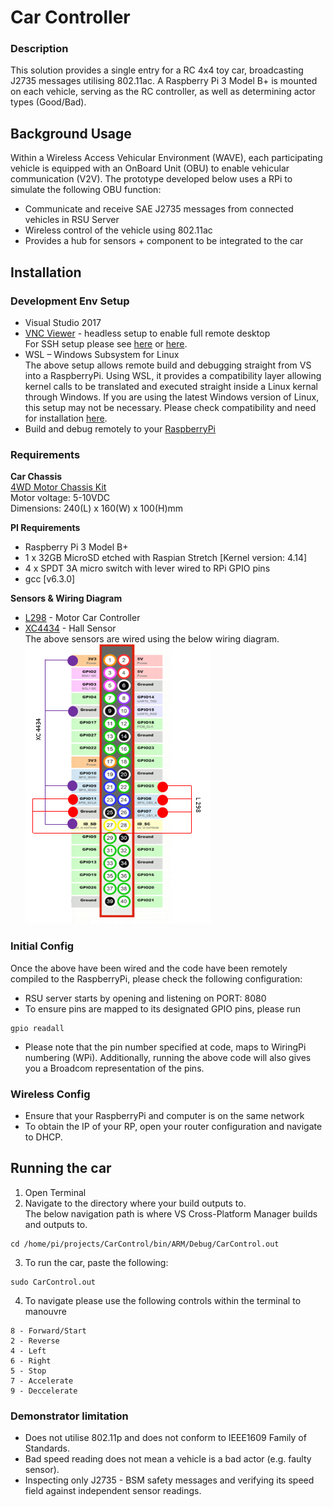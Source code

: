 # Car Controller

### Description
This solution provides a single entry for a RC 4x4 toy car, broadcasting J2735 messages utilising 802.11ac. A Raspberry Pi 3 Model B+ is mounted on each vehicle, serving as the RC controller, as well as determining actor types (Good/Bad). 

## Background Usage
Within a Wireless Access Vehicular Environment (WAVE), each participating vehicle is equipped with an OnBoard Unit (OBU) to enable vehicular communication (V2V). The prototype developed below uses a RPi to simulate the following OBU function:
* Communicate and receive SAE J2735 messages from connected vehicles in RSU Server
* Wireless control of the vehicle using 802.11ac 
* Provides a hub for sensors + component to be integrated to the car

## Installation</br>
### Development Env Setup
* Visual Studio 2017
* [VNC Viewer](https://www.realvnc.com/en/connect/docs/raspberry-pi.html) - headless setup to enable full remote desktop</br>
For SSH setup please see [here](https://www.raspberrypi.org/documentation/remote-access/ssh/) or [here](https://www.raspberrypi.org/magpi/ssh-remote-control-raspberry-pi/).
* WSL – Windows Subsystem for Linux </br>
The above setup allows remote build and debugging straight from VS into a RaspberryPi. Using WSL, it provides a compatibility layer allowing kernel calls to be translated and executed straight inside a Linux kernal through Windows. If you are using the latest Windows version of Linux, this setup may not be necessary. Please check compatibility and need for installation [here](https://www.theverge.com/2019/5/6/18534687/microsoft-windows-10-linux-kernel-feature).
* Build and debug remotely to your [RaspberryPi](https://docs.microsoft.com/en-us/cpp/linux/connect-to-your-remote-linux-computer?view=vs-2019)</br>

### Requirements
**Car Chassis** </br> 
[4WD Motor Chassis Kit](https://www.jaycar.com.au/4-wheel-drive-motor-chassis-robotics-kit/p/KR3162) </br>
Motor voltage: 5-10VDC </br>
Dimensions: 240(L) x 160(W) x 100(H)mm


**PI Requirements** 
* Raspberry Pi 3 Model B+
* 1 x 32GB MicroSD etched with Raspian Stretch [Kernel version: 4.14]
* 4 x SPDT 3A micro switch with lever wired to RPi GPIO pins
* gcc [v6.3.0]

**Sensors & Wiring Diagram**
- [L298](https://www.st.com/en/motor-drivers/l298.html) - Motor Car Controller
- [XC4434](https://www.jaycar.com.au/medias/sys_master/images/9229253869598/XC4434-dataSheetMain.pdf) - Hall Sensor </br>
The above sensors are wired using the below wiring diagram. </br>
![alt text](https://github.com/galtonsaputra/CarControl/blob/master/CarControl/assets/Wiring%20Diagram%20CarController.PNG "CarControl Wiring Diagram")</br>

### Initial Config
Once the above have been wired and the code have been remotely compiled to the RaspberryPi, please check the following configuration:</br>
- RSU server starts by opening and listening on PORT: 8080
- To ensure pins are mapped to its designated GPIO pins, please run
```Linux cmd
gpio readall
```
- Please note that the pin number specified at code, maps to WiringPi numbering (WPi). Additionally, running the above code will also gives you a Broadcom representation of the pins. 

### Wireless Config
- Ensure that your RaspberryPi and computer is on the same network
- To obtain the IP of your RP, open your router configuration and navigate to DHCP.


## Running the car
1. Open Terminal
2. Navigate to the directory where your build outputs to. </br>
The below navigation path is where VS Cross-Platform Manager builds and outputs to. 
```Linux cmd
cd /home/pi/projects/CarControl/bin/ARM/Debug/CarControl.out
```
3. To run the car, paste the following:
```Linux cmd
sudo CarControl.out
```
4. To navigate please use the following controls within the terminal to manouvre
```Controls
8 - Forward/Start
2 - Reverse
4 - Left
6 - Right
5 - Stop
7 - Accelerate
9 - Deccelerate
```

### Demonstrator limitation
- Does not utilise 802.11p and does not conform to IEEE1609 Family of Standards.
- Bad speed reading does not mean a vehicle is a bad actor (e.g. faulty sensor).
- Inspecting only J2735 - BSM safety messages and verifying its speed field against independent sensor readings.
